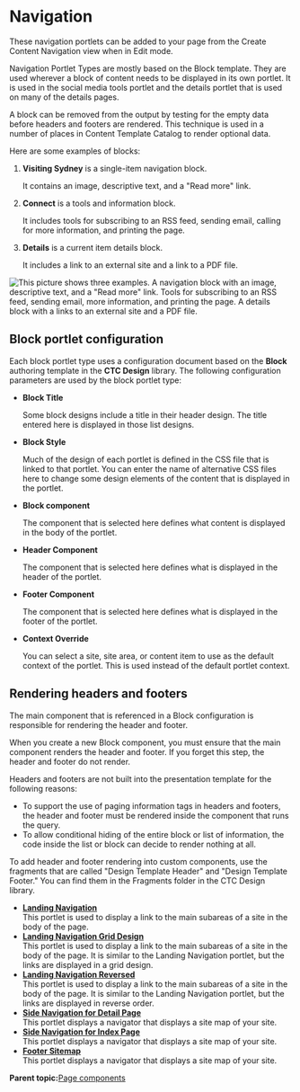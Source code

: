 # Navigation

These navigation portlets can be added to your page from the Create Content Navigation view when in Edit mode.

Navigation Portlet Types are mostly based on the Block template. They are used wherever a block of content needs to be displayed in its own portlet. It is used in the social media tools portlet and the details portlet that is used on many of the details pages.

A block can be removed from the output by testing for the empty data before headers and footers are rendered. This technique is used in a number of places in Content Template Catalog to render optional data.

Here are some examples of blocks:

1.  **Visiting Sydney** is a single-item navigation block.

    It contains an image, descriptive text, and a "Read more" link.

2.  **Connect** is a tools and information block.

    It includes tools for subscribing to an RSS feed, sending email, calling for more information, and printing the page.

3.  **Details** is a current item details block.

    It includes a link to an external site and a link to a PDF file.


![This picture shows three examples. A navigation block with an image, descriptive text, and a "Read more" link. Tools for subscribing to an RSS feed, sending email, more information, and printing the page. A details block with a links to an external site and a PDF file.](../images/BlockExamplesCombined_small.jpg)

## Block portlet configuration

Each block portlet type uses a configuration document based on the **Block** authoring template in the **CTC Design** library. The following configuration parameters are used by the block portlet type:

-   **Block Title**

    Some block designs include a title in their header design. The title entered here is displayed in those list designs.

-   **Block Style**

    Much of the design of each portlet is defined in the CSS file that is linked to that portlet. You can enter the name of alternative CSS files here to change some design elements of the content that is displayed in the portlet.

-   **Block component**

    The component that is selected here defines what content is displayed in the body of the portlet.

-   **Header Component**

    The component that is selected here defines what is displayed in the header of the portlet.

-   **Footer Component**

    The component that is selected here defines what is displayed in the footer of the portlet.

-   **Context Override**

    You can select a site, site area, or content item to use as the default context of the portlet. This is used instead of the default portlet context.


## Rendering headers and footers

The main component that is referenced in a Block configuration is responsible for rendering the header and footer.

When you create a new Block component, you must ensure that the main component renders the header and footer. If you forget this step, the header and footer do not render.

Headers and footers are not built into the presentation template for the following reasons:

-   To support the use of paging information tags in headers and footers, the header and footer must be rendered inside the component that runs the query.
-   To allow conditional hiding of the entire block or list of information, the code inside the list or block can decide to render nothing at all.

To add header and footer rendering into custom components, use the fragments that are called "Design Template Header" and "Design Template Footer." You can find them in the Fragments folder in the CTC Design library.

-   **[Landing Navigation](../ctc/ctc-portlet-landing-navigation.md)**  
This portlet is used to display a link to the main subareas of a site in the body of the page.
-   **[Landing Navigation Grid Design](../ctc/ctc-portlet-landing-navigation-grid-design.md)**  
This portlet is used to display a link to the main subareas of a site in the body of the page. It is similar to the Landing Navigation portlet, but the links are displayed in a grid design.
-   **[Landing Navigation Reversed](../ctc/ctc-portlet-landing-navigation-reversed.md)**  
This portlet is used to display a link to the main subareas of a site in the body of the page. It is similar to the Landing Navigation portlet, but the links are displayed in reverse order.
-   **[Side Navigation for Detail Page](../ctc/ctc-portlet-side-navigation-detail.md)**  
This portlet displays a navigator that displays a site map of your site.
-   **[Side Navigation for Index Page](../ctc/ctc-portlet-side-navigation-index.md)**  
This portlet displays a navigator that displays a site map of your site.
-   **[Footer Sitemap](../ctc/ctc-portlet-footer-sitemap.md)**  
This portlet displays a navigator that displays a site map of your site.

**Parent topic:**[Page components](../ctc/ctc-portlet-types.md)


